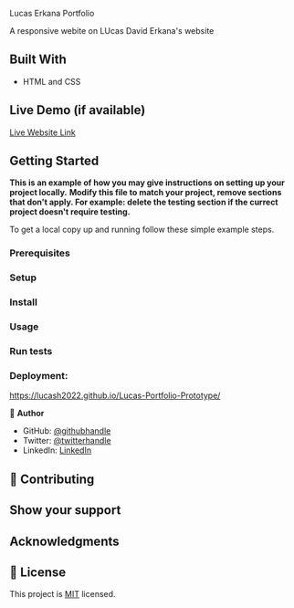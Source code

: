 
Lucas Erkana Portfolio

A responsive webite on LUcas David Erkana's website

## Built With
- HTML and CSS

## Live Demo (if available)

[Live Website Link](https://lucash2022.github.io/Lucas-Portfolio-Prototype/)


## Getting Started

**This is an example of how you may give instructions on setting up your project locally.**
**Modify this file to match your project, remove sections that don't apply. For example: delete the testing section if the currect project doesn't require testing.**


To get a local copy up and running follow these simple example steps.

### Prerequisites

### Setup

### Install

### Usage

### Run tests

### Deployment: 

https://lucash2022.github.io/Lucas-Portfolio-Prototype/

👤 **Author**

- GitHub: [@githubhandle](https://github.com/Lucash2022)
- Twitter: [@twitterhandle](https://twitter.com/@Lucas_David_22)
- LinkedIn: [LinkedIn](https://www.linkedin.com/in/lucas-erkana-b30a0b3b/)


## 🤝 Contributing



## Show your support


## Acknowledgments

## 📝 License

This project is [MIT](./LICENSE) licensed.
